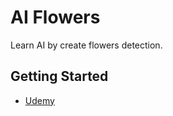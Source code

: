 # AI Flowers

Learn AI by create flowers detection.

## Getting Started

- [Udemy](https://www.udemy.com/course/flutter-deeplearning-course/learn/lecture/21918894#overview)
